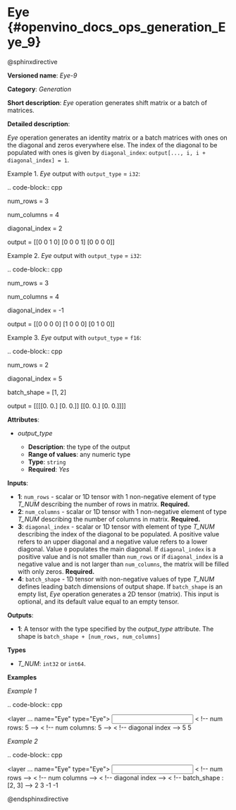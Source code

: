 # Eye <a name="Eye"></a> {#openvino_docs_ops_generation_Eye_9}

@sphinxdirective

**Versioned name**: *Eye-9*

**Category**: *Generation*

**Short description**: *Eye* operation generates shift matrix or a batch of matrices.

**Detailed description**:

*Eye* operation generates an identity matrix or a batch matrices with ones on the diagonal and zeros everywhere else. The index of the diagonal to be populated with ones is given by ``diagonal_index``: ``output[..., i, i + diagonal_index] = 1``.


Example 1. *Eye* output with ``output_type`` = ``i32``:

.. code-block:: cpp
   
   num_rows = 3
   
   num_columns = 4
   
   diagonal_index = 2
   
   output  = [[0 0 1 0]
              [0 0 0 1]
              [0 0 0 0]]

Example 2. *Eye* output with ``output_type`` = ``i32``:

.. code-block:: cpp
   
   num_rows = 3
   
   num_columns = 4
   
   diagonal_index = -1
   
   output  = [[0 0 0 0]
              [1 0 0 0]
              [0 1 0 0]]

Example 3. *Eye* output with ``output_type`` = ``f16``:

.. code-block:: cpp
   
   num_rows = 2
   
   diagonal_index = 5
   
   batch_shape = [1, 2]
   
   output  = [[[[0. 0.]
                [0. 0.]]
               [[0. 0.]
                [0. 0.]]]]

**Attributes**:

* *output_type*

    * **Description**: the type of the output
    * **Range of values**: any numeric type
    * **Type**: ``string``
    * **Required**: *Yes*


**Inputs**:

* **1**: ``num_rows`` - scalar or 1D tensor with 1 non-negative element of type *T_NUM* describing the number of rows in matrix. **Required.**
* **2**: ``num_columns`` - scalar or 1D tensor with 1 non-negative element of type *T_NUM* describing the number of columns in matrix. **Required.**
* **3**: ``diagonal_index`` - scalar or 1D tensor with element of type *T_NUM* describing the index of the diagonal to be populated. A positive value refers to an upper diagonal and a negative value refers to a lower diagonal. Value ``0`` populates the main diagonal. If ``diagonal_index`` is a positive value and is not smaller than ``num_rows`` or if ``diagonal_index`` is a negative value and is not larger than ``num_columns``, the matrix will be filled with only zeros. **Required.**
* **4**: ``batch_shape`` - 1D tensor with non-negative values of type *T_NUM* defines leading batch dimensions of output shape. If ``batch_shape`` is an empty list, *Eye* operation generates a 2D tensor (matrix). This input is optional, and its default value equal to an empty tensor.


**Outputs**:

* **1**: A tensor with the type specified by the *output_type* attribute. The shape is ``batch_shape + [num_rows, num_columns]``

**Types**

* *T_NUM*: ``int32`` or ``int64``.

**Examples**

*Example 1*

.. code-block:: cpp
   
   <layer ... name="Eye" type="Eye">
       <data output_type="i8"/>
       <input>
           <port id="0" precision="I32"/>  < !-- num rows: 5 -->
           <port id="1" precision="I32"/>  < !-- num columns: 5 -->
           <port id="2" precision="I32"/>  < !-- diagonal index -->
       </input>
       <output>
           <port id="3" precision="I8" names="Eye:0">
               <dim>5</dim>
               <dim>5</dim>
           </port>
       </output>
   </layer>

*Example 2*

.. code-block:: cpp
   
   <layer ... name="Eye" type="Eye">
       <data output_type="f32"/>
       <input>
           <port id="0" precision="I32"/>  < !-- num rows -->
           <port id="1" precision="I32"/>  < !-- num columns -->
           <port id="2" precision="I32"/>  < !-- diagonal index -->
           <port id="3" precision="I32"/>  < !-- batch_shape : [2, 3] -->
       </input>
       <output>
           <port id="3" precision="F32" names="Eye:0">
               <dim>2</dim>
               <dim>3</dim>
               <dim>-1</dim>
               <dim>-1</dim>
           </port>
       </output>
   </layer>

@endsphinxdirective

